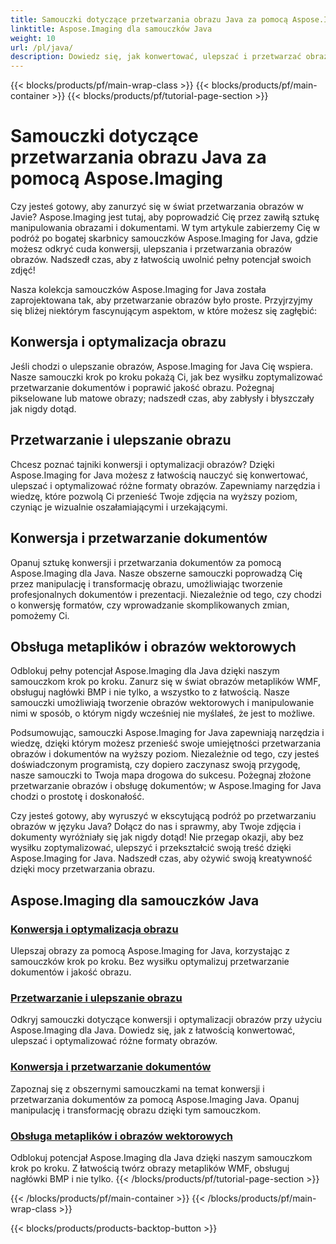 ```yaml
---
title: Samouczki dotyczące przetwarzania obrazu Java za pomocą Aspose.Imaging
linktitle: Aspose.Imaging dla samouczków Java
weight: 10
url: /pl/java/
description: Dowiedz się, jak konwertować, ulepszać i przetwarzać obrazy za pomocą Aspose.Imaging for Java. Z łatwością optymalizuj obrazy dzięki naszym samouczkom.
---
```


{{< blocks/products/pf/main-wrap-class >}}
{{< blocks/products/pf/main-container >}}
{{< blocks/products/pf/tutorial-page-section >}}

# Samouczki dotyczące przetwarzania obrazu Java za pomocą Aspose.Imaging


Czy jesteś gotowy, aby zanurzyć się w świat przetwarzania obrazów w Javie? Aspose.Imaging jest tutaj, aby poprowadzić Cię przez zawiłą sztukę manipulowania obrazami i dokumentami. W tym artykule zabierzemy Cię w podróż po bogatej skarbnicy samouczków Aspose.Imaging for Java, gdzie możesz odkryć cuda konwersji, ulepszania i przetwarzania obrazów obrazów. Nadszedł czas, aby z łatwością uwolnić pełny potencjał swoich zdjęć!

Nasza kolekcja samouczków Aspose.Imaging for Java została zaprojektowana tak, aby przetwarzanie obrazów było proste. Przyjrzyjmy się bliżej niektórym fascynującym aspektom, w które możesz się zagłębić:

## Konwersja i optymalizacja obrazu

Jeśli chodzi o ulepszanie obrazów, Aspose.Imaging for Java Cię wspiera. Nasze samouczki krok po kroku pokażą Ci, jak bez wysiłku zoptymalizować przetwarzanie dokumentów i poprawić jakość obrazu. Pożegnaj pikselowane lub matowe obrazy; nadszedł czas, aby zabłysły i błyszczały jak nigdy dotąd.

## Przetwarzanie i ulepszanie obrazu

Chcesz poznać tajniki konwersji i optymalizacji obrazów? Dzięki Aspose.Imaging for Java możesz z łatwością nauczyć się konwertować, ulepszać i optymalizować różne formaty obrazów. Zapewniamy narzędzia i wiedzę, które pozwolą Ci przenieść Twoje zdjęcia na wyższy poziom, czyniąc je wizualnie oszałamiającymi i urzekającymi.

## Konwersja i przetwarzanie dokumentów

Opanuj sztukę konwersji i przetwarzania dokumentów za pomocą Aspose.Imaging dla Java. Nasze obszerne samouczki poprowadzą Cię przez manipulację i transformację obrazu, umożliwiając tworzenie profesjonalnych dokumentów i prezentacji. Niezależnie od tego, czy chodzi o konwersję formatów, czy wprowadzanie skomplikowanych zmian, pomożemy Ci.

## Obsługa metaplików i obrazów wektorowych

Odblokuj pełny potencjał Aspose.Imaging dla Java dzięki naszym samouczkom krok po kroku. Zanurz się w świat obrazów metaplików WMF, obsługuj nagłówki BMP i nie tylko, a wszystko to z łatwością. Nasze samouczki umożliwiają tworzenie obrazów wektorowych i manipulowanie nimi w sposób, o którym nigdy wcześniej nie myślałeś, że jest to możliwe.

Podsumowując, samouczki Aspose.Imaging for Java zapewniają narzędzia i wiedzę, dzięki którym możesz przenieść swoje umiejętności przetwarzania obrazów i dokumentów na wyższy poziom. Niezależnie od tego, czy jesteś doświadczonym programistą, czy dopiero zaczynasz swoją przygodę, nasze samouczki to Twoja mapa drogowa do sukcesu. Pożegnaj złożone przetwarzanie obrazów i obsługę dokumentów; w Aspose.Imaging for Java chodzi o prostotę i doskonałość.

Czy jesteś gotowy, aby wyruszyć w ekscytującą podróż po przetwarzaniu obrazów w języku Java? Dołącz do nas i sprawmy, aby Twoje zdjęcia i dokumenty wyróżniały się jak nigdy dotąd! Nie przegap okazji, aby bez wysiłku zoptymalizować, ulepszyć i przekształcić swoją treść dzięki Aspose.Imaging for Java. Nadszedł czas, aby ożywić swoją kreatywność dzięki mocy przetwarzania obrazu.

## Aspose.Imaging dla samouczków Java
### [Konwersja i optymalizacja obrazu](./image-conversion-and-optimization/)
Ulepszaj obrazy za pomocą Aspose.Imaging for Java, korzystając z samouczków krok po kroku. Bez wysiłku optymalizuj przetwarzanie dokumentów i jakość obrazu.
### [Przetwarzanie i ulepszanie obrazu](./image-processing-and-enhancement/)
Odkryj samouczki dotyczące konwersji i optymalizacji obrazów przy użyciu Aspose.Imaging dla Java. Dowiedz się, jak z łatwością konwertować, ulepszać i optymalizować różne formaty obrazów.
### [Konwersja i przetwarzanie dokumentów](./document-conversion-and-processing/)
Zapoznaj się z obszernymi samouczkami na temat konwersji i przetwarzania dokumentów za pomocą Aspose.Imaging Java. Opanuj manipulację i transformację obrazu dzięki tym samouczkom.
### [Obsługa metaplików i obrazów wektorowych](./metafile-and-vector-image-handling/)
Odblokuj potencjał Aspose.Imaging dla Java dzięki naszym samouczkom krok po kroku. Z łatwością twórz obrazy metaplików WMF, obsługuj nagłówki BMP i nie tylko.
{{< /blocks/products/pf/tutorial-page-section >}}

{{< /blocks/products/pf/main-container >}}
{{< /blocks/products/pf/main-wrap-class >}}

{{< blocks/products/products-backtop-button >}}
